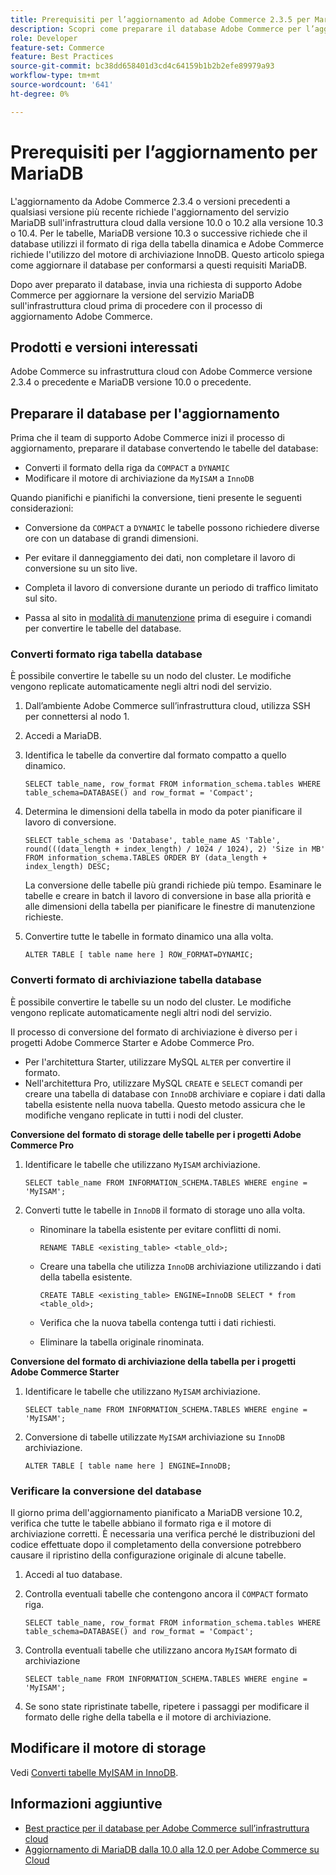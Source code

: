 ```yaml
---
title: Prerequisiti per l’aggiornamento ad Adobe Commerce 2.3.5 per MariaDB
description: Scopri come preparare il database Adobe Commerce per l’aggiornamento da Adobe Commerce 2.3.5.
role: Developer
feature-set: Commerce
feature: Best Practices
source-git-commit: bc38dd658401d3cd4c64159b1b2b2efe89979a93
workflow-type: tm+mt
source-wordcount: '641'
ht-degree: 0%

---
```



# Prerequisiti per l’aggiornamento per MariaDB

L&#39;aggiornamento da Adobe Commerce 2.3.4 o versioni precedenti a qualsiasi versione più recente richiede l&#39;aggiornamento del servizio MariaDB sull&#39;infrastruttura cloud dalla versione 10.0 o 10.2 alla versione 10.3 o 10.4. Per le tabelle, MariaDB versione 10.3 o successive richiede che il database utilizzi il formato di riga della tabella dinamica e Adobe Commerce richiede l&#39;utilizzo del motore di archiviazione InnoDB. Questo articolo spiega come aggiornare il database per conformarsi a questi requisiti MariaDB.

Dopo aver preparato il database, invia una richiesta di supporto Adobe Commerce per aggiornare la versione del servizio MariaDB sull&#39;infrastruttura cloud prima di procedere con il processo di aggiornamento Adobe Commerce.

## Prodotti e versioni interessati

Adobe Commerce su infrastruttura cloud con Adobe Commerce versione 2.3.4 o precedente e MariaDB versione 10.0 o precedente.

## Preparare il database per l&#39;aggiornamento

Prima che il team di supporto Adobe Commerce inizi il processo di aggiornamento, preparare il database convertendo le tabelle del database:

- Converti il formato della riga da `COMPACT` a `DYNAMIC`
- Modificare il motore di archiviazione da `MyISAM` a `InnoDB`

Quando pianifichi e pianifichi la conversione, tieni presente le seguenti considerazioni:

- Conversione da `COMPACT` a `DYNAMIC` le tabelle possono richiedere diverse ore con un database di grandi dimensioni.

- Per evitare il danneggiamento dei dati, non completare il lavoro di conversione su un sito live.

- Completa il lavoro di conversione durante un periodo di traffico limitato sul sito.

- Passa al sito in [modalità di manutenzione](../../../installation/tutorials/maintenance-mode.md) prima di eseguire i comandi per convertire le tabelle del database.

### Converti formato riga tabella database

È possibile convertire le tabelle su un nodo del cluster. Le modifiche vengono replicate automaticamente negli altri nodi del servizio.

1. Dall’ambiente Adobe Commerce sull’infrastruttura cloud, utilizza SSH per connettersi al nodo 1.

1. Accedi a MariaDB.

1. Identifica le tabelle da convertire dal formato compatto a quello dinamico.

   ```mysql
   SELECT table_name, row_format FROM information_schema.tables WHERE table_schema=DATABASE() and row_format = 'Compact';
   ```

1. Determina le dimensioni della tabella in modo da poter pianificare il lavoro di conversione.

   ```mysql
   SELECT table_schema as 'Database', table_name AS 'Table', round(((data_length + index_length) / 1024 / 1024), 2) 'Size in MB' FROM information_schema.TABLES ORDER BY (data_length + index_length) DESC;
   ```

   La conversione delle tabelle più grandi richiede più tempo. Esaminare le tabelle e creare in batch il lavoro di conversione in base alla priorità e alle dimensioni della tabella per pianificare le finestre di manutenzione richieste.

1. Convertire tutte le tabelle in formato dinamico una alla volta.

   ```mysql
   ALTER TABLE [ table name here ] ROW_FORMAT=DYNAMIC;
   ```

### Converti formato di archiviazione tabella database

È possibile convertire le tabelle su un nodo del cluster. Le modifiche vengono replicate automaticamente negli altri nodi del servizio.

Il processo di conversione del formato di archiviazione è diverso per i progetti Adobe Commerce Starter e Adobe Commerce Pro.

- Per l&#39;architettura Starter, utilizzare MySQL `ALTER` per convertire il formato.
- Nell&#39;architettura Pro, utilizzare MySQL `CREATE` e `SELECT` comandi per creare una tabella di database con `InnoDB` archiviare e copiare i dati dalla tabella esistente nella nuova tabella. Questo metodo assicura che le modifiche vengano replicate in tutti i nodi del cluster.

**Conversione del formato di storage delle tabelle per i progetti Adobe Commerce Pro**

1. Identificare le tabelle che utilizzano `MyISAM` archiviazione.

   ```mysql
   SELECT table_name FROM INFORMATION_SCHEMA.TABLES WHERE engine = 'MyISAM';
   ```

1. Converti tutte le tabelle in `InnoDB` il formato di storage uno alla volta.

   - Rinominare la tabella esistente per evitare conflitti di nomi.

      ```mysql
      RENAME TABLE <existing_table> <table_old>;
      ```

   - Creare una tabella che utilizza `InnoDB` archiviazione utilizzando i dati della tabella esistente.

      ```mysql
      CREATE TABLE <existing_table> ENGINE=InnoDB SELECT * from <table_old>;
      ```

   - Verifica che la nuova tabella contenga tutti i dati richiesti.

   - Eliminare la tabella originale rinominata.


**Conversione del formato di archiviazione della tabella per i progetti Adobe Commerce Starter**

1. Identificare le tabelle che utilizzano `MyISAM` archiviazione.

   ```mysql
   SELECT table_name FROM INFORMATION_SCHEMA.TABLES WHERE engine = 'MyISAM';
   ```

1. Conversione di tabelle utilizzate `MyISAM` archiviazione su `InnoDB` archiviazione.

   ```mysql
   ALTER TABLE [ table name here ] ENGINE=InnoDB;
   ```

### Verificare la conversione del database

Il giorno prima dell&#39;aggiornamento pianificato a MariaDB versione 10.2, verifica che tutte le tabelle abbiano il formato riga e il motore di archiviazione corretti. È necessaria una verifica perché le distribuzioni del codice effettuate dopo il completamento della conversione potrebbero causare il ripristino della configurazione originale di alcune tabelle.

1. Accedi al tuo database.

1. Controlla eventuali tabelle che contengono ancora il `COMPACT` formato riga.

   ```mysql
   SELECT table_name, row_format FROM information_schema.tables WHERE table_schema=DATABASE() and row_format = 'Compact';
   ```

1. Controlla eventuali tabelle che utilizzano ancora `MyISAM` formato di archiviazione

   ```mysql
   SELECT table_name FROM INFORMATION_SCHEMA.TABLES WHERE engine = 'MyISAM';
   ```

1. Se sono state ripristinate tabelle, ripetere i passaggi per modificare il formato delle righe della tabella e il motore di archiviazione.

## Modificare il motore di storage

Vedi [Converti tabelle MyISAM in InnoDB](../planning/database-on-cloud.md).

## Informazioni aggiuntive

- [Best practice per il database per Adobe Commerce sull’infrastruttura cloud](../planning/database-on-cloud.md)
- [Aggiornamento di MariaDB dalla 10.0 alla 12.0 per Adobe Commerce su Cloud](https://experienceleague.adobe.com/docs/commerce-knowledge-base/kb/how-to/upgrade-mariadb-10.0-to-10.2-for-magento-commerce-cloud.html)


